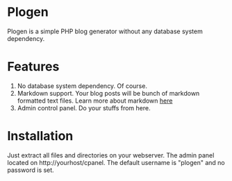 Plogen
======

Plogen is a simple PHP blog generator without any database system dependency.

Features
========

1) No database system dependency. Of course. 
2) Markdown support. Your blog posts will be bunch of markdown formatted text files. Learn more about markdown [here](http://www.daringfireball.net)
3) Admin control panel. Do your stuffs from here.

Installation
============

Just extract all files and directories on your webserver. The admin panel located on http://yourhost/cpanel. The default username is "plogen" and no password is set.
